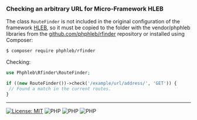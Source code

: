 ### Checking an arbitrary URL for Micro-Framework HLEB


The class `RouteFinder` is not included in the original configuration of the framework [HLEB](https://github.com/phphleb/hleb), so it must be copied to the folder with the vendor/phphleb  libraries from the [github.com/phphleb/rfinder](https://github.com/phphleb/rfinder)  repository or installed using Composer:

 ```bash
 $ composer require phphleb/rfinder
 ```

Checking:
 ```php
use Phphleb\Rfinder\RouteFinder;

if ((new RouteFinder())->check('/example/url/address/', 'GET')) {
  // Found a match in the current routes.
}

```

-----------------------------------

[![License: MIT](https://img.shields.io/badge/License-MIT%20(Free)-brightgreen.svg)](https://github.com/phphleb/draft/blob/main/LICENSE) ![PHP](https://img.shields.io/badge/PHP-7-blue) ![PHP](https://img.shields.io/badge/PHP-8-blue) ![PHP](https://img.shields.io/badge/HLEB%20Framework->=1.5.73-brightgreen)

